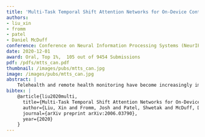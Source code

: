 ```yaml
---
title: 'Multi-Task Temporal Shift Attention Networks for On-Device Contactless Vitals Measurement'
authors:
- liu_xin
- fromm
- patel
- Daniel McDuff
conference: Conference on Neural Information Processing Systems (NeurIPS 2020)
date: 2020-12-01
award: Oral, Top 1%,  105 out of 9454 Submissions
pdf: /pdfs/mtts_can.pdf
thumbnail: /images/pubs/mtts_can.jpg
image: /images/pubs/mtts_can.jpg
abstract: |
    Telehealth and remote health monitoring have become increasingly important during the SARS-CoV-2 pandemic and it is widely expected that this will have a lasting impact on healthcare practices. These tools can help reduce the risk of exposing patients and medical staff to infection, make healthcare services more accessible, and allow providers to see more patients. However, objective measurement of vital signs is challenging without direct contact with a patient. We present a video-based and on-device optical cardiopulmonary vital sign measurement approach. It leverages a novel multi-task temporal shift convolutional attention network (MTTS-CAN) and enables real-time cardiovascular and respiratory measurements on mobile platforms. We evaluate our system on an ARM CPU and achieve state-of-the-art accuracy while running at over 150 frames per second which enables real-time applications. Systematic experimentation on large benchmark datasets reveals that our approach leads to substantial (20%-50%) reductions in error and generalizes well across datasets.
bibtex: |
    @article{liu2020multi,
      title={Multi-Task Temporal Shift Attention Networks for On-Device Contactless Vitals Measurement},
      author={Liu, Xin and Fromm, Josh and Patel, Shwetak and McDuff, Daniel},
      journal={arXiv preprint arXiv:2006.03790},
      year={2020}
    }
---
```

